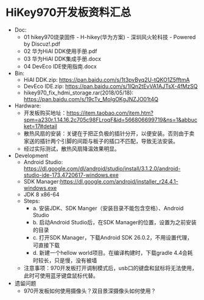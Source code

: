 # HiKey970开发板资料汇总
- Doc:
	- 01 hikey970烧录固件 - H-hikey(华为方案) - 深圳风火轮科技 - Powered by Discuz!.pdf
	- 02 华为HiAI DDK使用手册.pdf
	- 03 华为HiAI DDK集成手册.docx
	- 04 DevEco IDE使用指南.docx
- Bin:
	- HiAI DDK.zip: https://pan.baidu.com/s/1t3pvByq2U-tQKO1Z5fftmA
	- DevEco IDE.zip: https://pan.baidu.com/s/1IQn2tEvVA1AJTsX-4fMzSQ
	- hikey970_fix_hdmi_storage.rar(2018/05/18): https://pan.baidu.com/s/19cTv_MoIgOKgJNZJO01t4Q
- Hardware:
	- 开发板购买地址：https://item.taobao.com/item.htm?spm=a230r.1.14.16.2c705c98FLroqF&id=566806699719&ns=1&abbucket=17#detail
	- 散热风扇的安装：关键在于把正负极的插针分开，以便安装。否则由于卖家送的插针两个引脚的间距与板子的插口不匹配，导致无法安装。
	- 经过实际测试，散热风扇降温效果明显。
- Development
	- Android Studio: https://dl.google.com/dl/android/studio/install/3.1.2.0/android-studio-ide-173.4720617-windows.exe
	- SDK Manager:https://dl.google.com/android/installer_r24.4.1-windows.exe
	- JDK 8 x86-64
	- Steps:
		- a. 安装JDK、SDK Manger（安装目录不能包含空格）、Android Studio
		- b. 启动Android Studio后，在SDK Manager的位置，设置为之前安装的目录
		- c. 打开SDK Manager，下载Android SDK 26.0.2，不用设置代理，可直接下载
		- d. 新建一个hellow world项目。在编译构建时，下载gradle 4.4会耗时较长，只是慢，没有被墙
	- 注意事项：970开发板打开调制模式后，usb口的键盘和鼠标将无法使用，此时可使用蓝牙键盘鼠标代替。
- 遗留问题
  - 970开发板如何使用摄像头？双目景深摄像头如何使用？
